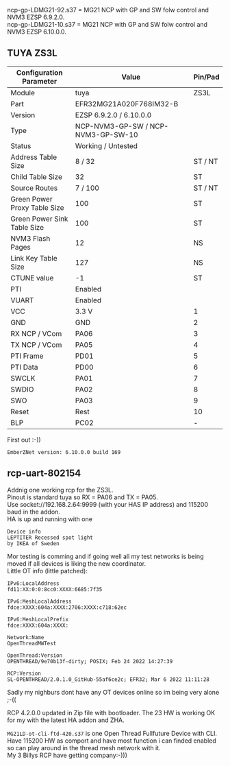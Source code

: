 ncp-gp-LDMG21-92.s37 = MG21 NCP with GP and SW folw control and NVM3 EZSP 6.9.2.0.  
ncp-gp-LDMG21-10.s37 = MG21 NCP with GP and SW folw control and NVM3 EZSP 6.10.0.0.


## TUYA ZS3L

Configuration Parameter | Value | Pin/Pad
-- | -- | --
Module | tuya | ZS3L
Part | EFR32MG21A020F768IM32-B
Version | EZSP 6.9.2.0 / 6.10.0.0
Type | NCP-NVM3-GP-SW / NCP-NVM3-GP-SW-10
Status | Working / Untested
Address Table Size | 8 / 32 | ST / NT
Child Table Size | 32 | ST
Source Routes | 7 / 100 | ST / NT
Green Power Proxy Table Size | 100 | ST
Green Power Sink Table Size | 100 | ST
NVM3 Flash Pages | 12 | NS
Link Key Table Size | 127 | NS
CTUNE value | -1 | ST
PTI | Enabled
VUART | Enabled
VCC | 3.3 V | 1
GND | GND| 2
RX NCP / VCom | PA06 | 3
TX NCP / VCom | PA05 | 4
PTI Frame | PD01 | 5
PTI Data | PD00 | 6
SWCLK | PA01 | 7
SWDIO | PA02 | 8
SWO | PA03 | 9
Reset | Rest | 10
BLP | PC02 | -


First out :-))
```
EmberZNet version: 6.10.0.0 build 169
```
## rcp-uart-802154
Addnig one working rcp for the ZS3L.  
Pinout is standard tuya so RX = PA06 and TX = PA05.  
Use socket://192.168.2.64:9999 (with your HAS IP address) and 115200 baud in the addon.  
HA is up and running with one 
```
Device info
LEPTITER Recessed spot light
by IKEA of Sweden
```
Mor testing is comming and if going well all my test networks is being moved if all devices is liking the new coordinator.  
Little OT info (little patched):
```
IPv6:LocalAddress
fd11:XX:0:0:8cc0:XXXX:6685:7f35

IPv6:MeshLocalAddress
fdce:XXXX:604a:XXXX:2706:XXXX:c718:62ec

IPv6:MeshLocalPrefix
fdce:XXXX:604a:XXXX:

Network:Name
OpenThreadMWTest

OpenThread:Version
OPENTHREAD/9e70b13f-dirty; POSIX; Feb 24 2022 14:27:39

RCP:Version
SL-OPENTHREAD/2.0.1.0_GitHub-55af6ce2c; EFR32; Mar 6 2022 11:11:28
```
Sadly my nighburs dont have any OT devices online so im being very alone ;-((  
  
RCP 4.2.0.0 updated in Zip file with bootloader. The 23 HW is working OK for my with the latest HA addon and ZHA.  
  
`MG21LD-ot-cli-ftd-420.s37` is one Open Thread Fullfuture Device with CLI.  
Have 115200 HW as comport and have most function i can finded enabled so can play around in the thread mesh network with it.  
My 3 Billys RCP have getting company:-)))
